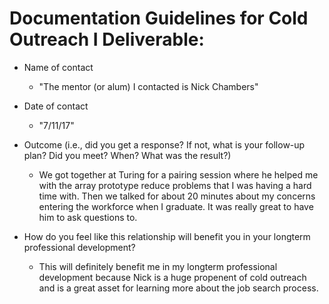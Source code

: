 # Documentation Guidelines for Cold Outreach I Deliverable:

* Name of contact
  * "The mentor (or alum) I contacted is Nick Chambers"

* Date of contact
  * "7/11/17"

* Outcome (i.e., did you get a response? If not, what is your follow-up plan? Did you meet? When? What was the result?)

  * We got together at Turing for a pairing session where he helped me with the array prototype reduce problems that I was having a hard time with. Then we talked for about 20 minutes about my concerns entering the workforce when I graduate. It was really great to have him to ask questions to. 

* How do you feel like this relationship will benefit you in your longterm professional development? 

  * This will definitely benefit me in my longterm professional development because Nick is a huge propenent of cold outreach and is a great asset for learning more about the job search process.
